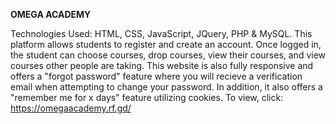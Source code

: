 **OMEGA ACADEMY**

Technologies Used: HTML, CSS, JavaScript, JQuery, PHP & MySQL. This platform allows students to register and create an account. Once logged in, the student can choose courses, drop courses, view their courses, and view courses other people are taking. This website is also fully responsive and offers a "forgot password" feature where you will recieve a verification email when attempting to change your password. In addition, it also offers a "remember me for x days" feature utilizing cookies.
To view, click: https://omegaacademy.rf.gd/
